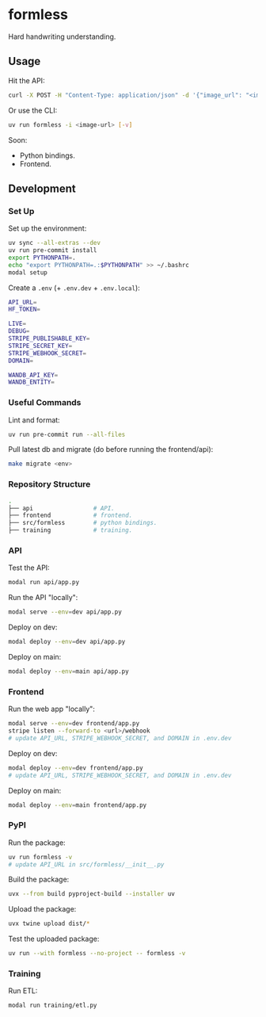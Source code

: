 # formless

Hard handwriting understanding.

## Usage

Hit the API:

```bash
curl -X POST -H "Content-Type: application/json" -d '{"image_url": "<image-url>"}' https://andrewhinh--formless-api-model-infer.modal.run
```

Or use the CLI:

```bash
uv run formless -i <image-url> [-v]
```

Soon:

- Python bindings.
- Frontend.

## Development

### Set Up

Set up the environment:

```bash
uv sync --all-extras --dev
uv run pre-commit install
export PYTHONPATH=.
echo "export PYTHONPATH=.:$PYTHONPATH" >> ~/.bashrc
modal setup
```

Create a `.env` (+ `.env.dev` + `.env.local`):

```bash
API_URL=
HF_TOKEN=

LIVE=
DEBUG=
STRIPE_PUBLISHABLE_KEY=
STRIPE_SECRET_KEY=
STRIPE_WEBHOOK_SECRET=
DOMAIN=

WANDB_API_KEY=
WANDB_ENTITY=
```

### Useful Commands

Lint and format:

```bash
uv run pre-commit run --all-files
```

Pull latest db and migrate (do before running the frontend/api):

```bash
make migrate <env>
```

### Repository Structure

```bash
.
├── api                 # API.
├── frontend            # frontend.
├── src/formless        # python bindings.
├── training            # training.
```

### API

Test the API:

```bash
modal run api/app.py
```

Run the API "locally":

```bash
modal serve --env=dev api/app.py
```

Deploy on dev:

```bash
modal deploy --env=dev api/app.py
```

Deploy on main:

```bash
modal deploy --env=main api/app.py
```

### Frontend

Run the web app "locally":

```bash
modal serve --env=dev frontend/app.py
stripe listen --forward-to <url>/webhook
# update API_URL, STRIPE_WEBHOOK_SECRET, and DOMAIN in .env.dev
```

Deploy on dev:

```bash
modal deploy --env=dev frontend/app.py
# update API_URL, STRIPE_WEBHOOK_SECRET, and DOMAIN in .env.dev
```

Deploy on main:

```bash
modal deploy --env=main frontend/app.py
```

### PyPI

Run the package:

```bash
uv run formless -v
# update API_URL in src/formless/__init__.py
```

Build the package:

```bash
uvx --from build pyproject-build --installer uv
```

Upload the package:

```bash
uvx twine upload dist/*
```

Test the uploaded package:

```bash
uv run --with formless --no-project -- formless -v
```

### Training

Run ETL:

```bash
modal run training/etl.py
```
